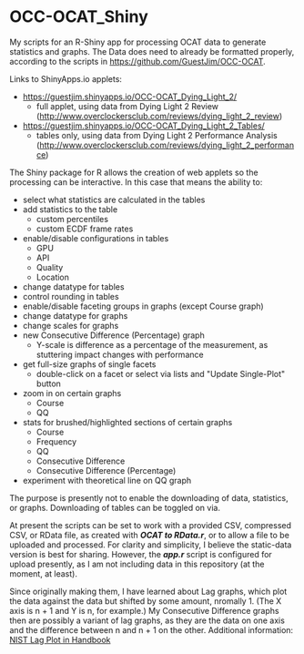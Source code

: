 # OCC-OCAT_Shiny
My scripts for an R-Shiny app for processing OCAT data to generate statistics and graphs.
The Data does need to already be formatted properly, according to the scripts in https://github.com/GuestJim/OCC-OCAT.

Links to ShinyApps.io applets:
* https://guestjim.shinyapps.io/OCC-OCAT_Dying_Light_2/
	* full applet, using data from Dying Light 2 Review (http://www.overclockersclub.com/reviews/dying_light_2_review)
* https://guestjim.shinyapps.io/OCC-OCAT_Dying_Light_2_Tables/
	* tables only, using data from Dying Light 2 Performance Analysis (http://www.overclockersclub.com/reviews/dying_light_2_performance)

The Shiny package for R allows the creation of web applets so the processing can be interactive.
In this case that means the ability to:
* select what statistics are calculated in the tables
* add statistics to the table
	* custom percentiles
	* custom ECDF frame rates
* enable/disable configurations in tables
	* GPU
	* API
	* Quality
	* Location
* change datatype for tables
* control rounding in tables
* enable/disable faceting groups in graphs (except Course graph)
* change datatype for graphs
* change scales for graphs
* new Consecutive Difference (Percentage) graph
	* Y-scale is difference as a percentage of the measurement, as stuttering impact changes with performance
* get full-size graphs of single facets
	* double-click on a facet or select via lists and "Update Single-Plot" button
* zoom in on certain graphs
	* Course
	* QQ
* stats for brushed/highlighted sections of certain graphs
	* Course
	* Frequency
	* QQ
	* Consecutive Difference
	* Consecutive Difference (Percentage)
* experiment with theoretical line on QQ graph

The purpose is presently not to enable the downloading of data, statistics, or graphs. Downloading of tables can be toggled on via.

At present the scripts can be set to work with a provided CSV, compressed CSV, or RData file, as created with ***OCAT to RData.r***, or to allow a file to be uploaded and processed.
For clarity and simplicity, I believe the static-data version is best for sharing.
However, the ***app.r*** script is configured for upload presently, as I am not including data in this repository (at the moment, at least).

Since originally making them, I have learned about Lag graphs, which plot the data against the data but shifted by some amount, nromally 1.
(The X axis is n + 1 and Y is n, for example.)
My Consecutive Difference graphs then are possibly a variant of lag graphs, as they are the data on one axis and the difference between n and n + 1 on the other.
Additional information: [NIST Lag Plot in Handbook](https://www.itl.nist.gov/div898/handbook/eda/section3/lagplot.htm)